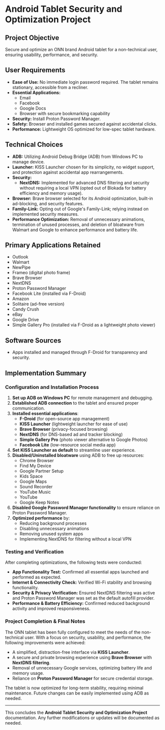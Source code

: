 # Android Tablet Security and Optimization Project

## Project Objective
Secure and optimize an ONN brand Android tablet for a non-technical user, ensuring usability, performance, and security.

## User Requirements
- **Ease of Use:** No immediate login password required. The tablet remains stationary, accessible from a recliner.
- **Essential Applications:**
  - Email
  - Facebook
  - Google Docs
  - Browser with secure bookmarking capability
- **Security:** Install Proton Password Manager.
- **Safety:** Browser and installed games secured against accidental clicks.
- **Performance:** Lightweight OS optimized for low-spec tablet hardware.

## Technical Choices
- **ADB:** Utilizing Android Debug Bridge (ADB) from Windows PC to manage device.
- **Launcher:** KISS Launcher chosen for its simplicity, no widget support, and protection against accidental app rearrangements.
- **Security:**
  - **NextDNS:** Implemented for advanced DNS filtering and security without requiring a local VPN (opted out of Blokada for battery efficiency and memory usage).
- **Browser:** Brave browser selected for its Android optimization, built-in ad-blocking, and security features.
- **Family-Link:** Opting out of Google's Family-Link; relying instead on implemented security measures.
- **Performance Optimization:** Removal of unnecessary animations, termination of unused processes, and deletion of bloatware from Walmart and Google to enhance performance and battery life.

## Primary Applications Retained
- Outlook
- Walmart
- NewPipe
- Frameo (digital photo frame)
- Brave Browser
- NextDNS
- Proton Password Manager
- Facebook Lite (installed via F-Droid)
- Amazon
- Solitaire (ad-free version)
- Candy Crush
- eBay
- Google Drive
- Simple Gallery Pro (installed via F-Droid as a lightweight photo viewer)

## Software Sources
- Apps installed and managed through F-Droid for transparency and security.

## Implementation Summary
### **Configuration and Installation Process**
1. **Set up ADB on Windows PC** for remote management and debugging.
2. **Established ADB connection** to the tablet and ensured proper communication.
3. **Installed essential applications**:
   - **F-Droid** (for open-source app management)
   - **KISS Launcher** (lightweight launcher for ease of use)
   - **Brave Browser** (privacy-focused browsing)
   - **NextDNS** (for DNS-based ad and tracker blocking)
   - **Simple Gallery Pro** (photo viewer alternative to Google Photos)
   - **Facebook Lite** (low-resource social media app)
4. **Set KISS Launcher as default** to streamline user experience.
5. **Disabled/Uninstalled bloatware** using ADB to free up resources:
   - Chrome Browser
   - Find My Device
   - Google Partner Setup
   - Kids Space
   - Google Maps
   - Sound Recorder
   - YouTube Music
   - YouTube
   - Google Keep Notes
6. **Disabled Google Password Manager functionality** to ensure reliance on Proton Password Manager.
7. **Optimized performance** by:
   - Reducing background processes
   - Disabling unnecessary animations
   - Removing unused system apps
   - Implementing NextDNS for filtering without a local VPN

### **Testing and Verification**
After completing optimizations, the following tests were conducted:
- **App Functionality Test:** Confirmed all essential apps launched and performed as expected.
- **Internet & Connectivity Check:** Verified Wi-Fi stability and browsing functionality.
- **Security & Privacy Verification:** Ensured NextDNS filtering was active and Proton Password Manager was set as the default autofill provider.
- **Performance & Battery Efficiency:** Confirmed reduced background activity and improved responsiveness.

### **Project Completion & Final Notes**
The ONN tablet has been fully configured to meet the needs of the non-technical user. With a focus on security, usability, and performance, the following improvements were achieved:
- A simplified, distraction-free interface via **KISS Launcher**.
- A secure and private browsing experience using **Brave Browser** with **NextDNS filtering**.
- Removal of unnecessary Google services, optimizing battery life and memory usage.
- Reliance on **Proton Password Manager** for secure credential storage.

The tablet is now optimized for long-term stability, requiring minimal maintenance. Future changes can be easily implemented using ADB as needed.

---

This concludes the **Android Tablet Security and Optimization Project** documentation. Any further modifications or updates will be documented as needed.

